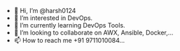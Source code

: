 - 👋 Hi, I’m @harsh0124
- 👀 I’m interested in DevOps.
- 🌱 I’m currently learning DevOps Tools.
- 💞️ I’m looking to collaborate on AWX, Ansible, Docker,...
- 📫 How to reach me +91 9711010084...

<!---
harsh0124/harsh0124 is a ✨ special ✨ repository because its `README.md` (this file) appears on your GitHub profile.
You can click the Preview link to take a look at your changes.
--->
